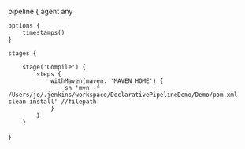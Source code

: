 pipeline {
    agent any

    options {
        timestamps()
    }

    stages {

        stage('Compile') {
            steps {
                withMaven(maven: 'MAVEN_HOME') {
                    sh 'mvn -f /Users/jo/.jenkins/workspace/DeclarativePipelineDemo/Demo/pom.xml clean install' //filepath
                }
            }
        }
}
